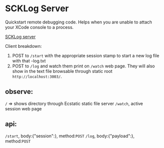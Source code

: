 # SCKLog Server
Quickstart remote debugging code. Helps when you are unable to attach your XCode console to a process.

[SCKLog server](https://github.com/mikezucc/SCKLogServer)

Client breakdown:
1. POST to `/start` with the appropriate session stamp to start a new log file with that <sessionstamp>-log.txt
2. POST to `/log` and watch them print on `/watch` web page. They will also show in the text file browsable through static root `http://localhost:3003/`.

## observe:
`/` => shows directory through Ecstatic static file server
`/watch`, active session web page

## api:
`/start`, body:{"session":<string>}, method:`POST`
`/log`, body:{"payload":<string>}, method:`POST`
